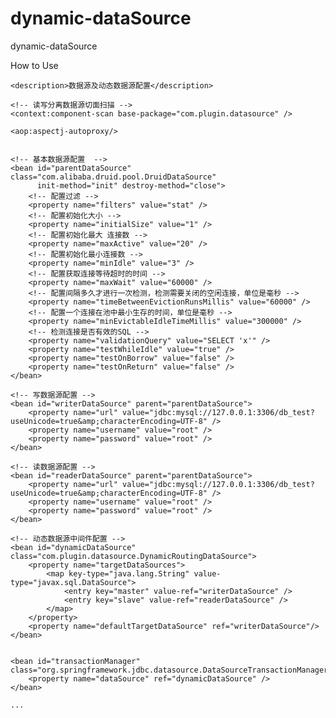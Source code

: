 # dynamic-dataSource
dynamic-dataSource

How to Use
<?xml version="1.0" encoding="UTF-8"?>
<beans xmlns="http://www.springframework.org/schema/beans"
       xmlns:xsi="http://www.w3.org/2001/XMLSchema-instance" xmlns:aop="http://www.springframework.org/schema/aop"
       xsi:schemaLocation="http://www.springframework.org/schema/beans
		http://www.springframework.org/schema/beans/spring-beans-2.5.xsd
		http://www.springframework.org/schema/aop
		http://www.springframework.org/schema/aop/spring-aop-2.5.xsd" default-autowire="byName">

    <description>数据源及动态数据源配置</description>

    <!-- 读写分离数据源切面扫描 -->
    <context:component-scan base-package="com.plugin.datasource" />

    <aop:aspectj-autoproxy/>


    <!-- 基本数据源配置  -->
    <bean id="parentDataSource" class="com.alibaba.druid.pool.DruidDataSource"
          init-method="init" destroy-method="close">
        <!-- 配置过滤 -->
        <property name="filters" value="stat" />
        <!-- 配置初始化大小 -->
        <property name="initialSize" value="1" />
        <!-- 配置初始化最大 连接数 -->
        <property name="maxActive" value="20" />
        <!-- 配置初始化最小连接数 -->
        <property name="minIdle" value="3" />
        <!-- 配置获取连接等待超时的时间 -->
        <property name="maxWait" value="60000" />
        <!-- 配置间隔多久才进行一次检测，检测需要关闭的空闲连接，单位是毫秒 -->
        <property name="timeBetweenEvictionRunsMillis" value="60000" />
        <!-- 配置一个连接在池中最小生存的时间，单位是毫秒 -->
        <property name="minEvictableIdleTimeMillis" value="300000" />
        <!-- 检测连接是否有效的SQL -->
        <property name="validationQuery" value="SELECT 'x'" />
        <property name="testWhileIdle" value="true" />
        <property name="testOnBorrow" value="false" />
        <property name="testOnReturn" value="false" />
    </bean>

    <!-- 写数据源配置 -->
    <bean id="writerDataSource" parent="parentDataSource">
        <property name="url" value="jdbc:mysql://127.0.0.1:3306/db_test?useUnicode=true&amp;characterEncoding=UTF-8" />
        <property name="username" value="root" />
        <property name="password" value="root" />
    </bean>

    <!-- 读数据源配置 -->
    <bean id="readerDataSource" parent="parentDataSource">
        <property name="url" value="jdbc:mysql://127.0.0.1:3306/db_test?useUnicode=true&amp;characterEncoding=UTF-8" />
        <property name="username" value="root" />
        <property name="password" value="root" />
    </bean>

    <!-- 动态数据源中间件配置 -->
    <bean id="dynamicDataSource" class="com.plugin.datasource.DynamicRoutingDataSource">
        <property name="targetDataSources">
            <map key-type="java.lang.String" value-type="javax.sql.DataSource">
                <entry key="master" value-ref="writerDataSource" />
                <entry key="slave" value-ref="readerDataSource" />
            </map>
        </property>
        <property name="defaultTargetDataSource" ref="writerDataSource"/>
    </bean>


    <bean id="transactionManager" class="org.springframework.jdbc.datasource.DataSourceTransactionManager">
        <property name="dataSource" ref="dynamicDataSource" />
    </bean>

    ...

</beans>


